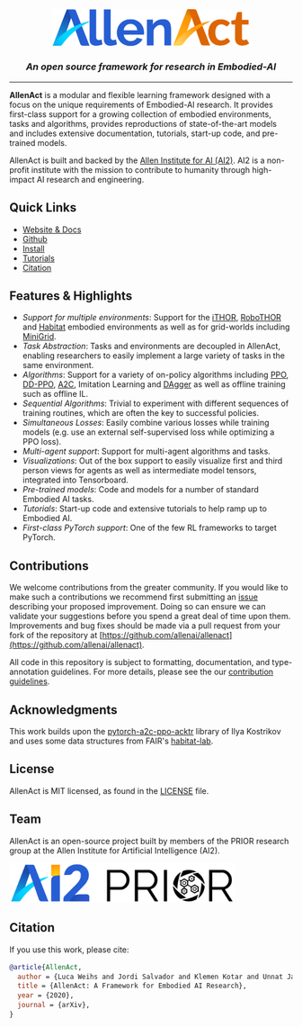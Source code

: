 <div align="center">
    <img src="docs/img/AllenAct.svg" width="350" />
    <br>
    <i><h3>An open source framework for research in Embodied-AI</h3></i>
    </p>
    <hr/>
</div>

**AllenAct** is a modular and flexible learning framework designed with a focus on the unique requirements of Embodied-AI research. It provides first-class support for a growing collection of embodied environments, tasks and algorithms, provides reproductions of state-of-the-art models and includes extensive documentation, tutorials, start-up code, and pre-trained models.

AllenAct is built and backed by the [Allen Institute for AI (AI2)](https://allenai.org/). AI2 is a non-profit institute with the mission to contribute to humanity through high-impact AI research and engineering.

## Quick Links

- [Website & Docs](https://allenact.org/)
- [Github](https://github.com/allenai/allenact)
- [Install](https://allenact.org/installation/installation-allenact/)
- [Tutorials](https://allenact.org/tutorials/)
- [Citation](#citation)

## Features & Highlights

* _Support for multiple environments_: Support for the [iTHOR](https://ai2thor.allenai.org/ithor/), [RoboTHOR](https://ai2thor.allenai.org/robothor/) and [Habitat](https://aihabitat.org/) embodied environments as well as for grid-worlds including [MiniGrid](https://github.com/maximecb/gym-minigrid).
* _Task Abstraction_: Tasks and environments are decoupled in AllenAct, enabling researchers to easily implement a large variety of tasks in the same environment.
* _Algorithms_: Support for a variety of on-policy algorithms including [PPO](https://arxiv.org/pdf/1707.06347.pdf), [DD-PPO](https://arxiv.org/pdf/1911.00357.pdf), [A2C](https://arxiv.org/pdf/1611.05763.pdf), Imitation Learning and [DAgger](https://www.ri.cmu.edu/pub_files/2011/4/Ross-AISTATS11-NoRegret.pdf) as well as offline training such as offline IL.
* _Sequential Algorithms_: Trivial to experiment with different sequences of training routines, which are often the key to successful policies.
* _Simultaneous Losses_: Easily combine various losses while training models (e.g. use an external self-supervised loss while optimizing a PPO loss).
* _Multi-agent support_: Support for multi-agent algorithms and tasks.
* _Visualizations_: Out of the box support to easily visualize first and third person views for agents as well as intermediate model tensors, integrated into Tensorboard.
* _Pre-trained models_: Code and models for a number of standard Embodied AI tasks.
* _Tutorials_: Start-up code and extensive tutorials to help ramp up to Embodied AI.
* _First-class PyTorch support_: One of the few RL frameworks to target PyTorch.


## Contributions
We welcome contributions from the greater community. If you would like to make such a contributions we recommend first submitting an [issue](https://github.com/allenai/allenact/issues) describing your proposed improvement. Doing so can ensure we can validate your suggestions before you spend a great deal of time upon them. Improvements and bug fixes should be made via a pull request from your fork of the repository at [https://github.com/allenai/allenact](https://github.com/allenai/allenact).

All code in this repository is subject to formatting, documentation, and type-annotation guidelines. For more details, please see the our [contribution guidelines](CONTRIBUTING.md).

## Acknowledgments
This work builds upon the [pytorch-a2c-ppo-acktr](https://github.com/ikostrikov/pytorch-a2c-ppo-acktr-gail) library of Ilya Kostrikov and uses some data structures from FAIR's [habitat-lab](https://github.com/facebookresearch/habitat-lab).

## License
AllenAct is MIT licensed, as found in the [LICENSE](LICENSE.md) file.

## Team
AllenAct is an open-source project built by members of the PRIOR research group at the Allen Institute for Artificial Intelligence (AI2). 

<div align="left">
    <a href="//prior.allenai.org/" target="_blank">
        <img src="docs/img/ai2-prior.svg" width="400">
    </a>
    <br>
</div>

## Citation
If you use this work, please cite:

```bibtex
@article{AllenAct,
  author = {Luca Weihs and Jordi Salvador and Klemen Kotar and Unnat Jain and Kuo-Hao Zeng and Roozbeh Mottaghi and Aniruddha Kembhavi},
  title = {AllenAct: A Framework for Embodied AI Research},
  year = {2020},
  journal = {arXiv},
}

```


